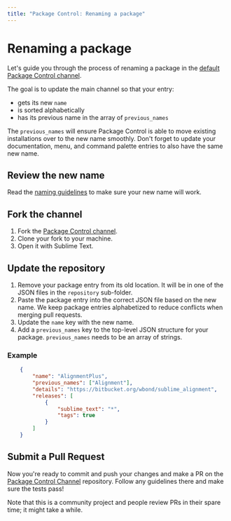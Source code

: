 ```yaml
---
title: "Package Control: Renaming a package"
---
```


<!-- Originals: -->
<!-- https://packagecontrol.io/docs/renaming_a_package -->
<!-- https://github.com/wbond/packagecontrol.io/blob/master/app/html/docs/renaming_a_package.html -->

# Renaming a package

Let's guide you through the process of renaming a package in the [default Package Control channel][pcc].

The goal is to update the main channel so that your entry:

- gets its new `name`
- is sorted alphabetically
- has its previous name in the array of `previous_names`

The `previous_names` will ensure Package Control
is able to move existing installations over to the new name smoothly.
Don't forget to update your documentation, menu, and command palette entries
to also have the same new name.


## Review the new name

Read the [naming guidelines][naming] to make sure your new name will work.

[naming]: ./submitting.md#pick-a-name


## Fork the channel

1. Fork the [Package Control channel][pcc].
2. Clone your fork to your machine.
3. Open it with Sublime Text.


## Update the repository

1. Remove your package entry from its old location.
   It will be in one of the JSON files
   in the `repository` sub-folder.
2. Paste the package entry into the correct JSON file
   based on the new name.
   We keep package entries alphabetized
   to reduce conflicts when merging pull requests.
3. Update the `name` key with the new name.
4. Add a `previous_names` key to the top-level JSON structure for your package.
   `previous_names` needs to be an array of strings.


### Example

```json
    {
        "name": "AlignmentPlus",
        "previous_names": ["Alignment"],
        "details": "https://bitbucket.org/wbond/sublime_alignment",
        "releases": [
            {
                "sublime_text": "*",
                "tags": true
            }
        ]
    }
```


## Submit a Pull Request

Now you're ready to commit and push your changes
and make a PR on the [Package Control Channel][pcc] repository.
Follow any guidelines there and make sure the tests pass!

Note that this is a community project
and people review PRs in their spare time; it might take a while.

[pcc]: https://github.com/wbond/package_control_channel
